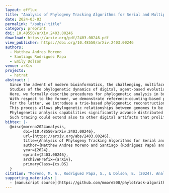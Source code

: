 ```yaml
---
layout: efflux
title: "Analysis of Phylogeny Tracking Algorithms for Serial and Multiprocess Applications"
date: 2024-03-03
permalink: "/pubs/:title"
category: preprint
doi: 10.48550/arXiv.2403.00246
download: https://arxiv.org/pdf/2403.00246.pdf
view_publisher: https://doi.org/10.48550/arXiv.2403.00246
authors:
  - Matthew Andres Moreno
  - Santiago Rodriguez Papa
  - Emily Dolson
venue: arXiv
projects:
  - hstrat
abstract: |
  Since the advent of modern bioinformatics, the challenging, multifaceted problem of reconstructing phylogenetic history from biological sequences has hatched perennial statistical and algorithmic innovation.
  Studies of the phylogenetic dynamics of digital, agent-based evolutionary models motivate a peculiar converse question: how to best engineer tracking to facilitate fast, accurate, and memory-efficient lineage reconstructions?
  Here, we formally describe procedures for phylogenetic analysis in both serial and distributed computing scenarios.
  With respect to the former, we demonstrate reference-counting-based pruning of extinct lineages.
  For the latter, we introduce a trie-based phylogenetic reconstruction approach for "hereditary stratigraphy" genome annotations.
  This process allows phylogenetic relationships between genomes to be inferred by comparing their similarities, akin to reconstruction of natural history from biological DNA sequences.
  Phylogenetic analysis capabilities significantly advance distributed agent-based simulations as a tool for evolutionary research, and also benefit application-oriented evolutionary computing.
  Such tracing could extend also to other digital artifacts that proliferate through replication, like digital media and computer viruses.
bibtex: |-
  @misc{moreno2024analysis,
        doi={10.48550/arXiv.2403.00246},
        url={https://arxiv.org/abs/2403.00246},
        title={Analysis of Phylogeny Tracking Algorithms for Serial and Multiprocess Applications},
        author={Matthew Andres Moreno and Santiago {Rodriguez Papa} and Emily Dolson},
        year={2024},
        eprint={2403.00246},
        archivePrefix={arXiv},
        primaryClass={cs.DS}
  }
citation: "Moreno, M. A., Rodriguez Papa, S., & Dolson, E. (2024). Analysis of Phylogeny Tracking Algorithms for Serial and Multiprocess Applications. arXiv preprint arXiv:2403.00246 https://doi.org/10.48550/arXiv.2403.00246"
supporting_materials: |
  - [manuscript source](https://github.com/mmore500/phylotrack-algorithm-analysis) [via GitHub <i class="icon-github-1"></i>](https://github.com/)
---
```

